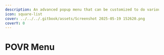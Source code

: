 ```yaml
---
description: An advanced popup menu that can be customized to do various quick actions.
icon: square-list
cover: ../../../.gitbook/assets/Screenshot 2025-05-19 152620.png
coverY: 0
---
```


# POVR Menu

